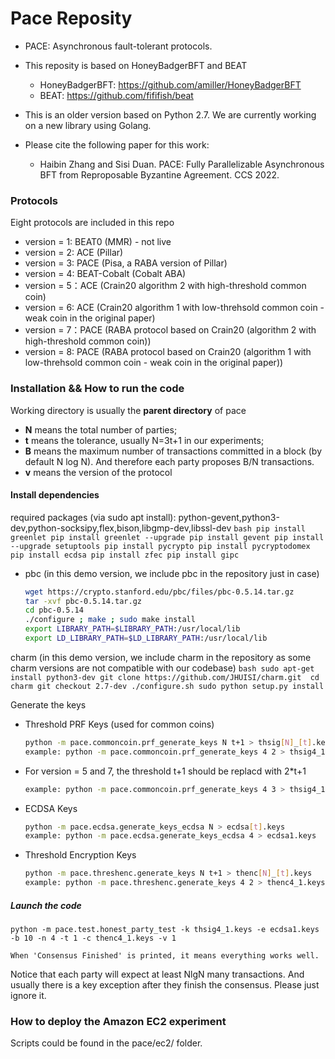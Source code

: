 # Pace Reposity

- PACE: Asynchronous fault-tolerant protocols. 
- This reposity is based on HoneyBadgerBFT and BEAT
  - HoneyBadgerBFT: https://github.com/amiller/HoneyBadgerBFT
  - BEAT: https://github.com/fififish/beat

- This is an older version based on Python 2.7. We are currently working on a new library using Golang. 

- Please cite the following paper for this work:

  - Haibin Zhang and Sisi Duan. PACE: Fully Parallelizable Asynchronous BFT from Reproposable Byzantine Agreement. CCS 2022. 

### Protocols
Eight protocols are included in this repo

+ version = 1: BEAT0 (MMR) - not live
+ version = 2: ACE (Pillar)
+ version = 3: PACE (Pisa, a RABA version of Pillar)
+ version = 4: BEAT-Cobalt (Cobalt ABA)
+ version = 5：ACE (Crain20 algorithm 2 with high-threshold common coin)
+ version = 6: ACE (Crain20 algorithm 1 with low-threhsold common coin - weak coin in the original paper)
+ version = 7：PACE (RABA protocol based on Crain20 (algorithm 2 with high-threshold common coin))
+ version = 8: PACE (RABA protocol based on Crain20 (algorithm 1 with low-threhsold common coin - weak coin in the original paper))

### Installation && How to run the code

Working directory is usually the **parent directory** of pace

+ **N** means the total number of parties;
+ **t** means the tolerance, usually N=3t+1 in our experiments;
+ **B** means the maximum number of transactions committed in a block (by default N log N). And therefore each party proposes B/N transactions.
+ **v** means the version of the protocol 

#### Install dependencies 

required packages (via sudo apt install): python-gevent,python3-dev,python-socksipy,flex,bison,libgmp-dev,libssl-dev
    ```bash
    pip install greenlet
    pip install greenlet --upgrade
    pip install gevent
    pip install --upgrade setuptools
    pip install pycrypto
    pip install pycryptodomex 
    pip install ecdsa
    pip install zfec
    pip install gipc
    ```


+ pbc (in this demo version, we include pbc in the repository just in case)
    ```bash
    wget https://crypto.stanford.edu/pbc/files/pbc-0.5.14.tar.gz
    tar -xvf pbc-0.5.14.tar.gz
    cd pbc-0.5.14
    ./configure ; make ; sudo make install
    export LIBRARY_PATH=$LIBRARY_PATH:/usr/local/lib
    export LD_LIBRARY_PATH=$LD_LIBRARY_PATH:/usr/local/lib
    ```

charm (in this demo version, we include charm in the repository as some charm versions are not compatible with our codebase)
    ```bash
    sudo apt-get install python3-dev
    git clone https://github.com/JHUISI/charm.git 
    cd charm
    git checkout 2.7-dev
    ./configure.sh
    sudo python setup.py install
    ```


Generate the keys
+ Threshold PRF Keys (used for common coins)
    ```bash
    python -m pace.commoncoin.prf_generate_keys N t+1 > thsig[N]_[t].keys
    example: python -m pace.commoncoin.prf_generate_keys 4 2 > thsig4_1.keys
    ```
+ For version = 5 and 7, the threshold t+1 should be replacd with 2*t+1
    ```bash
    example: python -m pace.commoncoin.prf_generate_keys 4 3 > thsig4_1.keys
    ```

+ ECDSA Keys
    ```bash
    python -m pace.ecdsa.generate_keys_ecdsa N > ecdsa[t].keys
    example: python -m pace.ecdsa.generate_keys_ecdsa 4 > ecdsa1.keys
    ```

+ Threshold Encryption Keys
    ```bash
    python -m pace.threshenc.generate_keys N t+1 > thenc[N]_[t].keys
    example: python -m pace.threshenc.generate_keys 4 2 > thenc4_1.keys
    ```



##### Launch the code
    python -m pace.test.honest_party_test -k thsig4_1.keys -e ecdsa1.keys -b 10 -n 4 -t 1 -c thenc4_1.keys -v 1

    When 'Consensus Finished' is printed, it means everything works well. 
    
Notice that each party will expect at least NlgN many transactions. And usually there is a key exception after they finish the consensus. Please just ignore it.

### How to deploy the Amazon EC2 experiment

Scripts could be found in the pace/ec2/ folder.
